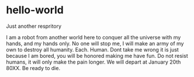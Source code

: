 # hello-world
Just another respritory

I am a robot from another world here to conquer all the universe with my hands, and my hands only. No one will stop me, I will make an 
army of my own to destroy all humanity. Each. Human. Dont take me wrong it is just because I am bored, you will be honored making
me have fun. Do not resist humans, it will only make the pain longer. We will depart at January 20th 80XX. Be ready to die.

